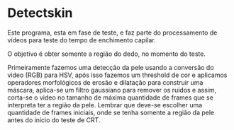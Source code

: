 # Detectskin

Este programa, esta em fase de teste, e faz parte do processamento de vídeos para teste do tempo de enchimento capilar.  

O objetivo é obter somente a região do dedo, no momento do teste.

Primeiramente fazemos uma detecção da pele usando a conversão do video (RGB) para HSV, após isso fazemos um threshold de cor e aplicamos operadores morfológicos de erosão e dilatação para construir uma máscara, aplica-se um filtro gaussiano para remover os ruidos e assim, corta-se o video no tamanho de máxima quantidade de frames que se interpreta ter a região da pele. 
Lembrar que deve-se escolher uma quantidade de frames iniciais, onde se tenha somente a região da pele antes do inicio do teste de CRT.
